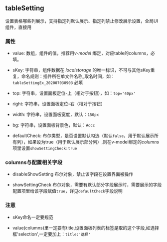 ## tableSetting
设置表格哪些列展示，支持指定列默认展示、指定列禁止修改展示设置，全局UI组件，直接用

### 属性
* value: 数组，组件的值，推荐用*v-model* 绑定，对应table的columns，必填。

* sKey: 字符串，组件数据在 *localstorage* 的唯一标识，不可与其他sKey重复，命名规则：插件所在单文件名称_取名时间，如：`tableSettingEx_202007030903` 必填

* top: 字符串，设置面板定位-上（相对于按钮），如：`top='40px'`

* right: 字符串，设置面板定位-右（相对于按钮）

* width: 字符串，设置面板宽度，默认：`150px`

* bg: 字符串，设置面板背景色，默认：`#ccc`

* defaultCheck: 布尔类型，是否设置默认勾选（默认`false`，用于默认展示所有列），如果设为true（用于默认展示部分列）,则在v-model绑定的*columns*项里设置`showSettingCheck:true`
### columns与配置相关字段
* disableShowSetting 布尔对象，禁止该字段在设置界面被操作

* showSettingCheck 布尔对象，需要有默认部分字段展示时，需要展示的字段配置项里给该字段赋值`true`，详见`defaultCheck`字段说明

### 注意
* sKey命名一定要规范

* value(columns)里一定要有title,设置面板列表的标签是取的这个字段,如选择框'selection',一定要加上：`title:'选择'`
